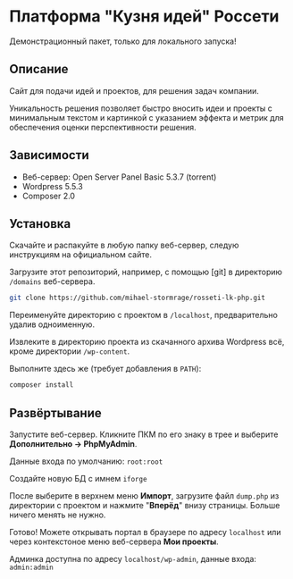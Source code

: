# Платформа "Кузня идей" Россети

Демонстрационный пакет, только для локального запуска!

## Описание

Сайт для подачи идей и проектов, для решения задач компании.

Уникальность решения позволяет быcтро вносить идеи и проекты с минимальным текстом и картинкой с указанием эффекта и метрик для обеспечения оценки перспективности решения.

## Зависимости

- Веб-сервер: Open Server Panel Basic 5.3.7 (torrent)
- Wordpress 5.5.3
- Composer 2.0

## Установка

Скачайте и распакуйте в любую папку веб-сервер, следую инструкциям на официальном сайте.

Загрузите этот репозиторий, например, с помощью [git] в директорию `/domains` веб-сервера.

```sh
git clone https://github.com/mihael-stormrage/rosseti-lk-php.git 
```

Переименуйте директорию с проектом в `/localhost`, предварительно удалив одноименную.

Извлеките в директорию проекта из скачанного архива Wordpress всё, кроме директории `/wp-content`.

Выполните здесь же (требует добавления в `PATH`):

```sh
composer install
```

## Развёртывание

Запустите веб-сервер. Кликните ПКМ по его знаку в трее и выберите **Дополнительно -> PhpMyAdmin**.

Данные входа по умолчанию: `root:root`

Создайте новую БД с имнем `iforge`

После выберите в верхнем меню **Импорт**, загрузите файл `dump.php` из директории с проектом и нажмите "**Вперёд**" внизу страницы. Больше ничего менять не нужно.

Готово! Можете открывать портал в браузере по адресу `localhost` или через контекстоное меню веб-сервера **Мои проекты**.

Админка доступна по адресу `localhost/wp-admin`, данные входа: `admin:admin`